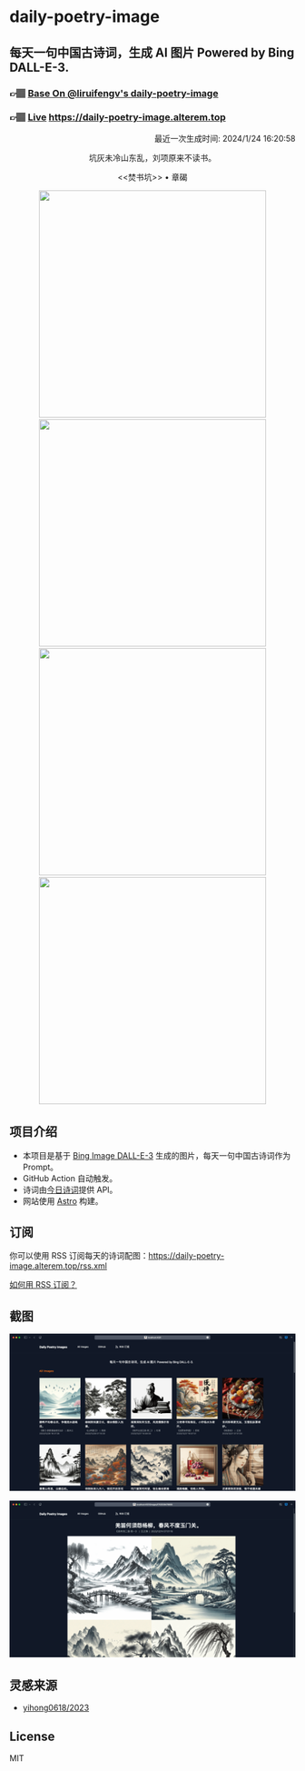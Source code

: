 
# daily-poetry-image

## 每天一句中国古诗词，生成 AI 图片 Powered by Bing DALL-E-3.

### 👉🏽 [Base On @liruifengv's daily-poetry-image](https://github.com/liruifengv/daily-poetry-image)

### 👉🏽 [Live](https://daily-poetry-image.alterem.top/) https://daily-poetry-image.alterem.top

<p align="right">
  最近一次生成时间: 2024/1/24 16:20:58
</p>
<p align="center">
坑灰未冷山东乱，刘项原来不读书。
</p>
<p align="center">
<<焚书坑>> • 章碣
</p>
<p align="center">
<img src="https://tse2.mm.bing.net/th/id/OIG.WKRTY4reY.gdXTn_c3HO" height="400" width="400" />
<img src="https://tse1.mm.bing.net/th/id/OIG.WM0GfbJFfMDjExp25gLb" height="400" width="400" />
<img src="https://tse3.mm.bing.net/th/id/OIG.tGNSDqC1Zt3NlF2D6OJv" height="400" width="400" />
<img src="https://tse2.mm.bing.net/th/id/OIG.s9sLWZc5EwGtHlzvGWy4" height="400" width="400" />
</p>

## 项目介绍

-   本项目是基于 [Bing Image DALL-E-3](https://www.bing.com/images/create) 生成的图片，每天一句中国古诗词作为 Prompt。
-   GitHub Action 自动触发。
-   诗词由[今日诗词](https://www.jinrishici.com/)提供 API。
-   网站使用 [Astro](https://astro.build) 构建。

## 订阅

你可以使用 RSS 订阅每天的诗词配图：https://daily-poetry-image.alterem.top/rss.xml

[如何用 RSS 订阅？](https://zhuanlan.zhihu.com/p/55026716)

## 截图

![图片列表](./screenshots/Snipaste_2023-12-28_21-00-26.png)

![图片详情](./screenshots/Snipaste_2023-12-28_21-00-53.png)

## 灵感来源

-   [yihong0618/2023](https://github.com/yihong0618/2023)

## License

MIT
